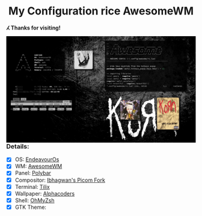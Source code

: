 <h1 align='center'>My Configuration rice AwesomeWM</h1>

**ⵃ Thanks for visiting!**

<img src='awesome0.png' alt='AwesomeWM' align='right' width='700px'/>

### Details:

- [x] OS: [EndeavourOs](https://endeavouros.com/)
- [x] WM: [AwesomeWM](https://awesomewm.org/)
- [x] Panel: [Polybar](https://github.com/polybar/polybar)
- [x] Compositor: [Ibhagwan's Picom Fork](https://github.com/ibhagwan/picom)
- [x] Terminal: [Tilix](https://gnunn1.github.io/tilix-web/)
- [x] Wallpaper: [Alphacoders](https://images.alphacoders.com/233/233713.jpg)
- [x] Shell: [OhMyZsh](https://ohmyz.sh/)
- [x] GTK Theme: 
